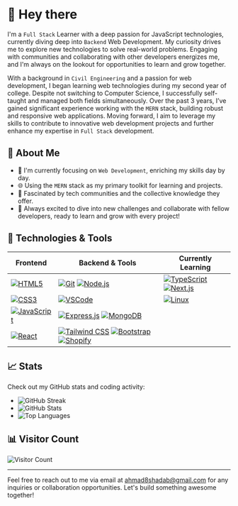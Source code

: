 # 👋 Hey there

I'm a `Full Stack` Learner with a deep passion for JavaScript technologies, currently diving deep into `Backend` Web Development. My curiosity drives me to explore new technologies to solve real-world problems. Engaging with communities and collaborating with other developers energizes me, and I'm always on the lookout for opportunities to learn and grow together.

With a background in `Civil Engineering` and a passion for web development, I began learning web technologies during my second year of college. Despite not switching to Computer Science, I successfully self-taught and managed both fields simultaneously. Over the past 3 years, I’ve gained significant experience working with the `MERN` stack, building robust and responsive web applications. Moving forward, I aim to leverage my skills to contribute to innovative web development projects and further enhance my expertise in `Full Stack` development.

## 🚀 About Me
- 🌱 I'm currently focusing on `Web Development`, enriching my skills day by day.
- 🌐 Using the `MERN` stack as my primary toolkit for learning and projects.
- 👥 Fascinated by tech communities and the collective knowledge they offer.
- 🤝 Always excited to dive into new challenges and collaborate with fellow developers, ready to learn and grow with every project!

## 🔧 Technologies & Tools

| Frontend      | Backend & Tools                                                                                   | Currently Learning                    |
|---------------|---------------------------------------------------------------------------------------------------|---------------------------------------|
| [![HTML5](https://img.shields.io/badge/-HTML5-E34F26?style=for-the-badge&logo=html5&logoColor=white)](#) | [![Git](https://img.shields.io/badge/-Git-F05032?style=for-the-badge&logo=git&logoColor=white)](#) [![Node.js](https://img.shields.io/badge/-Node.js-339933?style=for-the-badge&logo=node.js&logoColor=white)](#) | [![TypeScript](https://img.shields.io/badge/-TypeScript-007ACC?style=for-the-badge&logo=typescript&logoColor=white)](#) [![Next.js](https://img.shields.io/badge/-Next.js-000000?style=for-the-badge&logo=next.js&logoColor=white)](#) |
| [![CSS3](https://img.shields.io/badge/-CSS3-1572B6?style=for-the-badge&logo=css3&logoColor=white)](#) | [![VSCode](https://img.shields.io/badge/-VSCode-007ACC?style=for-the-badge&logo=visual-studio-code&logoColor=white)](#) | [![Linux](https://img.shields.io/badge/-Linux-FCC624?style=for-the-badge&logo=linux&logoColor=black)](#) |
| [![JavaScript](https://img.shields.io/badge/-JavaScript-F7DF1E?style=for-the-badge&logo=javascript&logoColor=black)](#) | [![Express.js](https://img.shields.io/badge/-Express.js-000000?style=for-the-badge&logo=express&logoColor=white)](#) [![MongoDB](https://img.shields.io/badge/-MongoDB-47A248?style=for-the-badge&logo=mongodb&logoColor=white)](#) |  |
| [![React](https://img.shields.io/badge/-React-61DAFB?style=for-the-badge&logo=react&logoColor=black)](#) | [![Tailwind CSS](https://img.shields.io/badge/-Tailwind_CSS-38B2AC?style=for-the-badge&logo=tailwind-css&logoColor=white)](#) [![Bootstrap](https://img.shields.io/badge/-Bootstrap-563D7C?style=for-the-badge&logo=bootstrap&logoColor=white)](#) [![Shopify](https://img.shields.io/badge/-Shopify-7AB55C?style=for-the-badge&logo=shopify&logoColor=white)](#) |  |


## 📈 Stats
Check out my GitHub stats and coding activity:
- ![GitHub Streak](https://streak-stats.demolab.com/?user=ahmad2shadab&theme=tokyonight&hide_border=true)
- ![GitHub Stats](https://github-readme-stats-sigma-five.vercel.app/api?username=ahmad2shadab&show_icons=true&theme=tokyonight&hide_border=true)
- ![Top Languages](https://github-readme-stats.vercel.app/api/top-langs/?username=ahmad2shadab&show_icons=true&theme=tokyonight&hide_border=true)

## 📊 Visitor Count
![Visitor Count](https://visitcount.itsvg.in/api?id=ahmad2shadab&icon=6&color=1)

---
Feel free to reach out to me via email at ahmad8shadab@gmail.com for any inquiries or collaboration opportunities. Let's build something awesome together!
